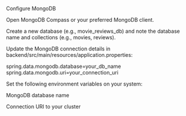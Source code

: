 Configure MongoDB

Open MongoDB Compass or your preferred MongoDB client.

Create a new database (e.g., movie_reviews_db) and note the database name and collections (e.g., movies, reviews).

Update the MongoDB connection details in backend/src/main/resources/application.properties:

spring.data.mongodb.database=your_db_name
spring.data.mongodb.uri=your_connection_uri

Set the following environment variables on your system:

MongoDB database name

Connection URI to your cluster
